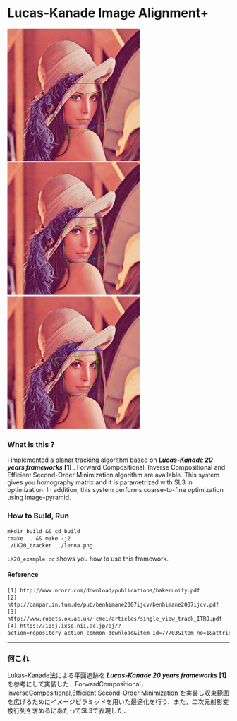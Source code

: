 # Lucas-Kanade Image Alignment+

![FC_sample_gif](https://github.com/cashiwamochi/LK20_ImageAlignment/blob/master/gif/FC.gif)
![IC_sample_gif](https://github.com/cashiwamochi/LK20_ImageAlignment/blob/master/gif/IC.gif)
![ESM_sample_gif](https://github.com/cashiwamochi/LK20_ImageAlignment/blob/master/gif/ESM.gif)
 

### What is this ?
I implemented a planar tracking algorithm based on ***Lucas-Kanade 20 years frameworks*** **[1]** . Forward Compositional, Inverse Compositional and Efficient Second-Order Minimization algorithm are available. This system gives you homography matrix and it is parametrized with SL3 in optimization. In addition, this system performs coarse-to-fine optimization using image-pyramid.

### How to Build, Run
```
mkdir build && cd build
cmake .. && make -j2
./LK20_tracker ../lenna.png
```

```LK20_example.cc``` shows you how to use this framework.

#### Reference
```
[1] http://www.ncorr.com/download/publications/bakerunify.pdf
[2] http://campar.in.tum.de/pub/benhimane2007ijcv/benhimane2007ijcv.pdf
[3] http://www.robots.ox.ac.uk/~cmei/articles/single_view_track_ITRO.pdf
[4] https://ipsj.ixsq.nii.ac.jp/ej/?action=repository_action_common_download&item_id=77703&item_no=1&attribute_id=1&file_no=1
```

--------
### 何これ
Lukas-Kanade法による平面追跡を ***Lucas-Kanade 20 years frameworks*** **[1]** を参考にして実装した．ForwardCompositional，InverseCompositional,Efficient Second-Order Minimization を実装し収束範囲を広げるためにイメージピラミッドを用いた最適化を行う．また，二次元射影変換行列を求めるにあたってSL3で表現した．
